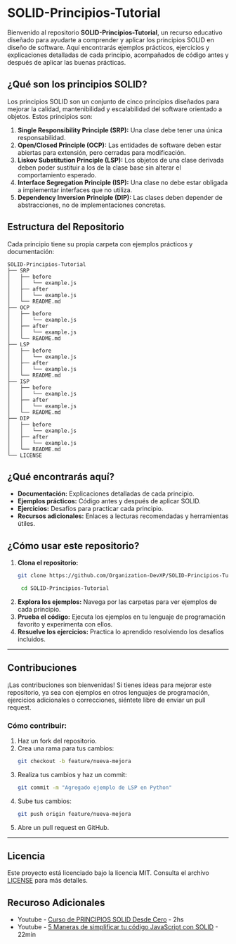 # SOLID-Principios-Tutorial

Bienvenido al repositorio **SOLID-Principios-Tutorial**, un recurso educativo diseñado para ayudarte a comprender y aplicar los principios SOLID en diseño de software. Aquí encontrarás ejemplos prácticos, ejercicios y explicaciones detalladas de cada principio, acompañados de código antes y después de aplicar las buenas prácticas.

## ¿Qué son los principios SOLID?

Los principios SOLID son un conjunto de cinco principios diseñados para mejorar la calidad, mantenibilidad y escalabilidad del software orientado a objetos. Estos principios son:

1. **Single Responsibility Principle (SRP):** Una clase debe tener una única responsabilidad.
2. **Open/Closed Principle (OCP):** Las entidades de software deben estar abiertas para extensión, pero cerradas para modificación.
3. **Liskov Substitution Principle (LSP):** Los objetos de una clase derivada deben poder sustituir a los de la clase base sin alterar el comportamiento esperado.
4. **Interface Segregation Principle (ISP):** Una clase no debe estar obligada a implementar interfaces que no utiliza.
5. **Dependency Inversion Principle (DIP):** Las clases deben depender de abstracciones, no de implementaciones concretas.

## Estructura del Repositorio

Cada principio tiene su propia carpeta con ejemplos prácticos y documentación:

```
SOLID-Principios-Tutorial
├── SRP
│   ├── before
│   │   └── example.js
│   ├── after
│   │   └── example.js
│   └── README.md
├── OCP
│   ├── before
│   │   └── example.js
│   ├── after
│   │   └── example.js
│   └── README.md
├── LSP
│   ├── before
│   │   └── example.js
│   ├── after
│   │   └── example.js
│   └── README.md
├── ISP
│   ├── before
│   │   └── example.js
│   ├── after
│   │   └── example.js
│   └── README.md
├── DIP
│   ├── before
│   │   └── example.js
│   ├── after
│   │   └── example.js
│   └── README.md
└── LICENSE
```

## ¿Qué encontrarás aquí?

- **Documentación:** Explicaciones detalladas de cada principio.
- **Ejemplos prácticos:** Código antes y después de aplicar SOLID.
- **Ejercicios:** Desafíos para practicar cada principio.
- **Recursos adicionales:** Enlaces a lecturas recomendadas y herramientas útiles.

## ¿Cómo usar este repositorio?

1. **Clona el repositorio:**
   ```bash
   git clone https://github.com/Organization-DevXP/SOLID-Principios-Tutorial.git
   ```
   ```bash
    cd SOLID-Principios-Tutorial
    ```
2. **Explora los ejemplos:**
   Navega por las carpetas para ver ejemplos de cada principio.
3. **Prueba el código:**
   Ejecuta los ejemplos en tu lenguaje de programación favorito y experimenta con ellos.
4. **Resuelve los ejercicios:**
   Practica lo aprendido resolviendo los desafíos incluidos.

---

## Contribuciones

¡Las contribuciones son bienvenidas! Si tienes ideas para mejorar este repositorio, ya sea con ejemplos en otros lenguajes de programación, ejercicios adicionales o correcciones, siéntete libre de enviar un pull request.

### Cómo contribuir:
1. Haz un fork del repositorio.
2. Crea una rama para tus cambios:
   ```bash
   git checkout -b feature/nueva-mejora
   ```
3. Realiza tus cambios y haz un commit:
   ```bash
   git commit -m "Agregado ejemplo de LSP en Python"
   ```
4. Sube tus cambios:
   ```bash
   git push origin feature/nueva-mejora
   ```
5. Abre un pull request en GitHub.

---

## Licencia

Este proyecto está licenciado bajo la licencia MIT. Consulta el archivo [LICENSE](LICENSE) para más detalles.

## Recuroso Adicionales 

* Youtube - [Curso de PRINCIPIOS SOLID Desde Cero](https://www.youtube.com/watch?v=ASBC5drF-QU&ab_channel=MoureDevbyBraisMoure) - 2hs
* Youtube - [5 Maneras de simplificar tu código JavaScript con SOLID](https://www.youtube.com/watch?v=6PdAOfsPh48&ab_channel=CarlosAzaustre-AprendeJavaScript) - 22min